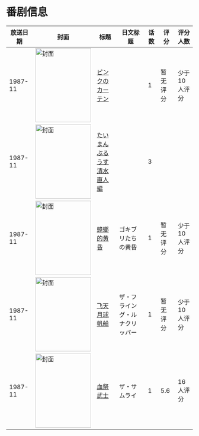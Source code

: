 # 番剧信息

|放送日期|封面|标题|日文标题|话数|评分|评分人数|
|---|---|---|---|---|---|---|
|1987-11|<img src="/img/no_icon_subject.png" alt="封面" style="width:150px;height:200px;object-fit:cover;">|[ピンクのカーテン](https://bangumi.tv/subject/130588)||1|暂无评分|少于10人评分|
|1987-11|<img src="//lain.bgm.tv/pic/cover/c/70/9f/283833_71R1z.jpg" alt="封面" style="width:150px;height:200px;object-fit:cover;">|[たいまんぶるうす 清水直人編](https://bangumi.tv/subject/283833)||3|||
|1987-11|<img src="//lain.bgm.tv/pic/cover/c/a2/27/49058_0gj0B.jpg" alt="封面" style="width:150px;height:200px;object-fit:cover;">|[蟑螂的黄昏](https://bangumi.tv/subject/49058)|ゴキブリたちの黄昏|1|暂无评分|少于10人评分|
|1987-11|<img src="//lain.bgm.tv/pic/cover/c/11/27/484861_bAl22.jpg" alt="封面" style="width:150px;height:200px;object-fit:cover;">|[飞天月球帆船](https://bangumi.tv/subject/484861)|ザ・フライング・ルナクリッパー|1|暂无评分|少于10人评分|
|1987-11|<img src="//lain.bgm.tv/pic/cover/c/a1/6d/78068_xcp5f.jpg" alt="封面" style="width:150px;height:200px;object-fit:cover;">|[血祭武士](https://bangumi.tv/subject/78068)|ザ・サムライ|1|5.6|16人评分|
